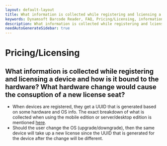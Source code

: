 ```yaml
---
layout: default-layout
title: What information is collected while registering and lciensing a device and how it is bind to the hardware information? What hardware change would caues a new license consumption?
keywords: Dynamsoft Barcode Reader, FAQ, Pricing/Licensing, information gathered, hardware bind, new license consumption
description: What information is collected while registering and lciensing a device and how it is bind to the hardware information? What hardware change would caues a new license consumption?
needAutoGenerateSidebar: true
---
```


# Pricing/Licensing

## What information is collected while registering and licensing a device and how is it bound to the hardware? What hardware change would cause the consuption of a new license seat?

- When devices are registered, they get a UUID that is generated based on some hardware and OS info. The exact breakdown of what is collected when using the mobile edition or server/desktop edition is mentioned [here](https://www.dynamsoft.com/license-server/docs/about/terms.html?ver=latest#generate-a-uuid).
- Should the user change the OS (upgrade/downgrade), then the same device will take up a new license since the UUID that is generated for the device after the change will be different.

